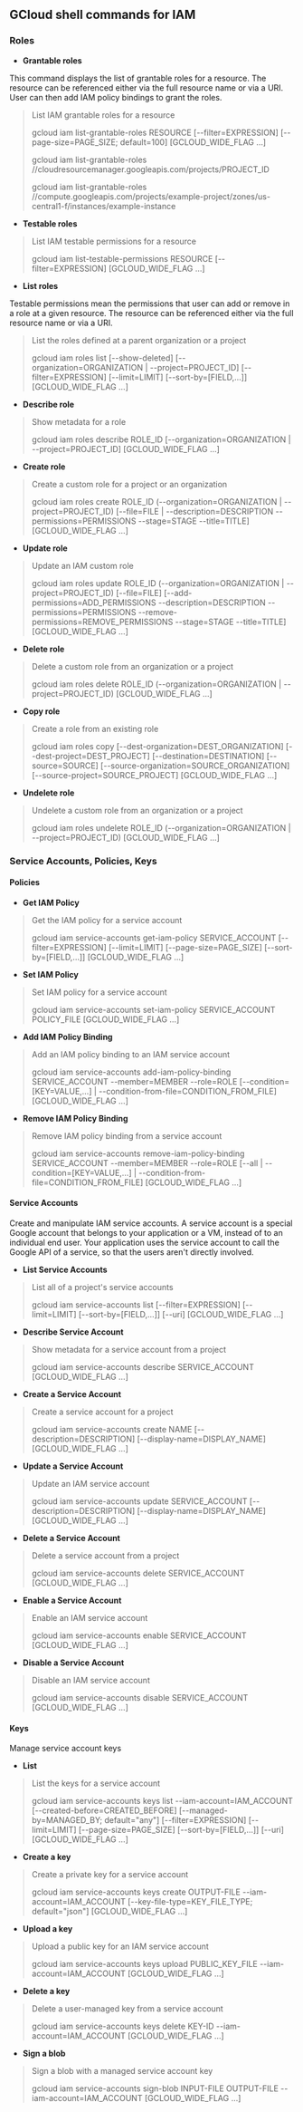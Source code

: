 
## GCloud shell commands for IAM

### Roles

* **Grantable roles**

This command displays the list of grantable roles for a resource. The resource can be referenced either via the full resource name or via a URI. User can then add IAM policy bindings to grant the roles.

> List IAM grantable roles for a resource
> 
> gcloud iam list-grantable-roles RESOURCE [--filter=EXPRESSION] [--page-size=PAGE_SIZE; default=100] [GCLOUD_WIDE_FLAG …]
>
> gcloud iam list-grantable-roles //cloudresourcemanager.googleapis.com/projects/PROJECT_ID
> 
> gcloud iam list-grantable-roles //compute.googleapis.com/projects/example-project/zones/us-central1-f/instances/example-instance
> 
* **Testable roles**
> List IAM testable permissions for a resource
> 
> gcloud iam list-testable-permissions RESOURCE [--filter=EXPRESSION] [GCLOUD_WIDE_FLAG …]
> 
* **List roles**

Testable permissions mean the permissions that user can add or remove in a role at a given resource. The resource can be referenced either via the full resource name or via a URI.

> List the roles defined at a parent organization or a project
> 
>  gcloud iam roles list [--show-deleted] [--organization=ORGANIZATION     | --project=PROJECT_ID] [--filter=EXPRESSION] [--limit=LIMIT] [--sort-by=[FIELD,…]] [GCLOUD_WIDE_FLAG …]

* **Describe role**
> Show metadata for a role
> 
> gcloud iam roles describe ROLE_ID [--organization=ORGANIZATION     | --project=PROJECT_ID] [GCLOUD_WIDE_FLAG …]

* **Create role**
> Create a custom role for a project or an organization
> 
> gcloud iam roles create ROLE_ID (--organization=ORGANIZATION     | --project=PROJECT_ID) [--file=FILE     | --description=DESCRIPTION --permissions=PERMISSIONS --stage=STAGE --title=TITLE] [GCLOUD_WIDE_FLAG …]
 
 * **Update role**
 > Update an IAM custom role
 > 
 > gcloud iam roles update ROLE_ID (--organization=ORGANIZATION     | --project=PROJECT_ID) [--file=FILE] [--add-permissions=ADD_PERMISSIONS --description=DESCRIPTION --permissions=PERMISSIONS --remove-permissions=REMOVE_PERMISSIONS --stage=STAGE --title=TITLE] [GCLOUD_WIDE_FLAG …]
 
 * **Delete role**
 > Delete a custom role from an organization or a project
 > 
 > gcloud iam roles delete ROLE_ID (--organization=ORGANIZATION     | --project=PROJECT_ID) [GCLOUD_WIDE_FLAG …]

* **Copy role**
> Create a role from an existing role
> 
> gcloud iam roles copy [--dest-organization=DEST_ORGANIZATION] [--dest-project=DEST_PROJECT] [--destination=DESTINATION] [--source=SOURCE] [--source-organization=SOURCE_ORGANIZATION] [--source-project=SOURCE_PROJECT] [GCLOUD_WIDE_FLAG …]

* **Undelete role**
> Undelete a custom role from an organization or a project
> 
> gcloud iam roles undelete ROLE_ID (--organization=ORGANIZATION     | --project=PROJECT_ID) [GCLOUD_WIDE_FLAG …]

### Service Accounts, Policies, Keys

#### Policies
* **Get IAM Policy**
> Get the IAM policy for a service account
> 
> gcloud iam service-accounts get-iam-policy SERVICE_ACCOUNT [--filter=EXPRESSION] [--limit=LIMIT] [--page-size=PAGE_SIZE] [--sort-by=[FIELD,…]] [GCLOUD_WIDE_FLAG …]
> 
* **Set IAM Policy**
> Set IAM policy for a service account
> 
> gcloud iam service-accounts set-iam-policy SERVICE_ACCOUNT POLICY_FILE [GCLOUD_WIDE_FLAG …]
> 
* **Add IAM Policy Binding**
> Add an IAM policy binding to an IAM service account
>  
>  gcloud iam service-accounts add-iam-policy-binding SERVICE_ACCOUNT --member=MEMBER --role=ROLE [--condition=[KEY=VALUE,…]     | --condition-from-file=CONDITION_FROM_FILE] [GCLOUD_WIDE_FLAG …]
>   
* **Remove IAM Policy Binding**
> Remove IAM policy binding from a service account
>  
>  gcloud iam service-accounts remove-iam-policy-binding SERVICE_ACCOUNT --member=MEMBER --role=ROLE [--all     | --condition=[KEY=VALUE,…]     | --condition-from-file=CONDITION_FROM_FILE] [GCLOUD_WIDE_FLAG …]
>   
#### Service Accounts
Create and manipulate IAM service accounts. A service account is a special Google account that belongs to your application or a VM, instead of to an individual end user. Your application uses the service account to call the Google API of a service, so that the users aren't directly involved.

* **List Service Accounts**
> List all of a project's service accounts
>  
>  gcloud iam service-accounts list [--filter=EXPRESSION] [--limit=LIMIT] [--sort-by=[FIELD,…]] [--uri] [GCLOUD_WIDE_FLAG …]
>   
* **Describe Service Account**
> Show metadata for a service account from a project
>  
>  gcloud iam service-accounts describe SERVICE_ACCOUNT [GCLOUD_WIDE_FLAG …]
>   
* **Create a Service Account**
> Create a service account for a project
>  
>  gcloud iam service-accounts create NAME [--description=DESCRIPTION] [--display-name=DISPLAY_NAME] [GCLOUD_WIDE_FLAG …]
>   
* **Update a Service Account**
> Update an IAM service account
>  
>  gcloud iam service-accounts update SERVICE_ACCOUNT [--description=DESCRIPTION] [--display-name=DISPLAY_NAME] [GCLOUD_WIDE_FLAG …]
>   
* **Delete a Service Account**
> Delete a service account from a project
>  
>  gcloud iam service-accounts delete SERVICE_ACCOUNT [GCLOUD_WIDE_FLAG …]
>   
* **Enable a Service Account**
> Enable an IAM service account
>  
>  gcloud iam service-accounts enable SERVICE_ACCOUNT [GCLOUD_WIDE_FLAG …]
>   
* **Disable a Service Account**
> Disable an IAM service account
>  
> gcloud iam service-accounts disable SERVICE_ACCOUNT [GCLOUD_WIDE_FLAG …]
> 
#### Keys
Manage service account keys

* **List**
> List the keys for a service account
>  
>  gcloud iam service-accounts keys list --iam-account=IAM_ACCOUNT [--created-before=CREATED_BEFORE] [--managed-by=MANAGED_BY; default="any"] [--filter=EXPRESSION] [--limit=LIMIT] [--page-size=PAGE_SIZE] [--sort-by=[FIELD,…]] [--uri] [GCLOUD_WIDE_FLAG …]
>   
* **Create a key**
> Create a private key for a service account
>  
>  gcloud iam service-accounts keys create OUTPUT-FILE --iam-account=IAM_ACCOUNT [--key-file-type=KEY_FILE_TYPE; default="json"] [GCLOUD_WIDE_FLAG …]
> 
* **Upload a key**
> Upload a public key for an IAM service account
>  
>  gcloud iam service-accounts keys upload PUBLIC_KEY_FILE --iam-account=IAM_ACCOUNT [GCLOUD_WIDE_FLAG …]
>    
* **Delete a key**
> Delete a user-managed key from a service account
>  
>  gcloud iam service-accounts keys delete KEY-ID --iam-account=IAM_ACCOUNT [GCLOUD_WIDE_FLAG …]
>  
* **Sign a blob**
> Sign a blob with a managed service account key
>  
>  gcloud iam service-accounts sign-blob INPUT-FILE OUTPUT-FILE --iam-account=IAM_ACCOUNT [GCLOUD_WIDE_FLAG …]
>   


